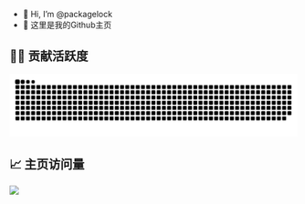 * 👋 Hi, I’m @packagelock
* 🌱 这里是我的Github主页

## 🧑‍💻 贡献活跃度

<picture>
  <source media="(prefers-color-scheme: dark)" srcset="https://raw.githubusercontent.com/packagelock/packagelock/output/github-contribution-grid-snake-dark.svg">
  <source media="(prefers-color-scheme: light)" srcset="https://raw.githubusercontent.com/packagelock/packagelock/output/github-contribution-grid-snake.svg">
  <img alt="github contribution grid snake animation" src="https://raw.githubusercontent.com/packagelock/packagelock/output/github-contribution-grid-snake.svg">
</picture>

## 📈 主页访问量

![](https://profile-counter.glitch.me/packagelock/count.svg)
